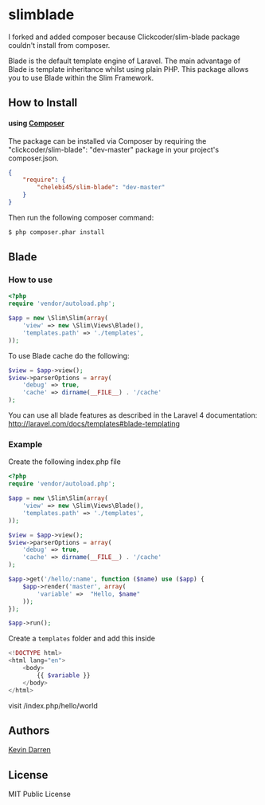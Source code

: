 slimblade
==========

I forked and added composer because Clickcoder/slim-blade package couldn't install from composer.


Blade is the default template engine of Laravel. The main advantage of Blade is template inheritance whilst using plain PHP. This package allows you to use Blade within the Slim Framework.

## How to Install

#### using [Composer](http://getcomposer.org/)

The package can be installed via Composer by requiring the "clickcoder/slim-blade": "dev-master" package in your project's composer.json.
    
```json
{
    "require": {
        "chelebi45/slim-blade": "dev-master"
    }
}
```

Then run the following composer command:

```bash
$ php composer.phar install
```

## Blade

### How to use
    
```php
<?php
require 'vendor/autoload.php';

$app = new \Slim\Slim(array(
    'view' => new \Slim\Views\Blade(),
	'templates.path' => './templates',
));
```

To use Blade cache do the following:
    
```php
$view = $app->view();
$view->parserOptions = array(
    'debug' => true,
    'cache' => dirname(__FILE__) . '/cache'
);
```

You can use all blade features as described in the Laravel 4 documentation: http://laravel.com/docs/templates#blade-templating

### Example

Create the following index.php file

```php
<?php
require 'vendor/autoload.php';

$app = new \Slim\Slim(array(
    'view' => new \Slim\Views\Blade(),
	'templates.path' => './templates',
));

$view = $app->view();
$view->parserOptions = array(
    'debug' => true,
    'cache' => dirname(__FILE__) . '/cache'
);

$app->get('/hello/:name', function ($name) use ($app) {
	$app->render('master', array(
		'variable' =>  "Hello, $name"
	));
});

$app->run();
```

Create a `templates` folder and add this inside

```php
<!DOCTYPE html>
<html lang="en">
    <body>
		{{ $variable }}
    </body>
</html>
```

visit /index.php/hello/world

## Authors

[Kevin Darren](https://github.com/clickcoder)

## License

MIT Public License
